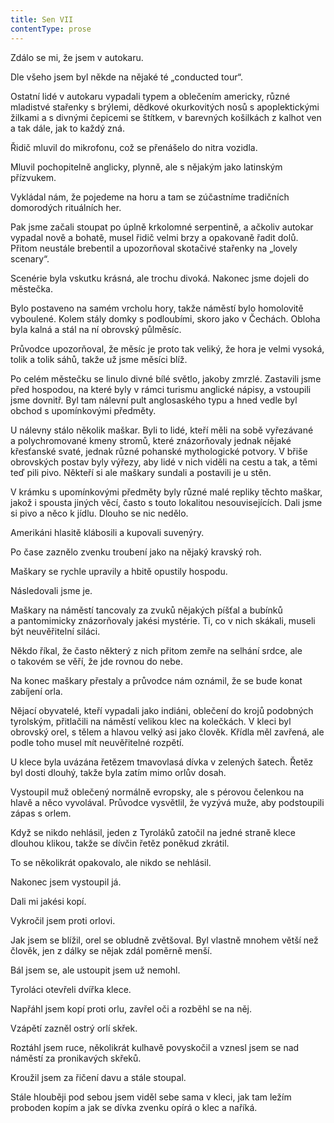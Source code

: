 ```yaml
---
title: Sen VII
contentType: prose
---
```


<section>

Zdálo se mi, že jsem v autokaru.

Dle všeho jsem byl někde na nějaké té „conducted tour“.

Ostatní lidé v autokaru vypadali typem a oblečením americky, různé mladistvé stařenky s brýlemi, dědkové okurkovitých nosů s apoplektickými žilkami a s divnými čepicemi se štítkem, v barevných košilkách z kalhot ven a tak dále, jak to každý zná.

Řidič mluvil do mikrofonu, což se přenášelo do nitra vozidla.

Mluvil pochopitelně anglicky, plynně, ale s nějakým jako latinským přízvukem.

Vykládal nám, že pojedeme na horu a tam se zúčastníme tradičních domorodých rituálních her.

Pak jsme začali stoupat po úplně krkolomné serpentině, a ačkoliv autokar vypadal nově a bohatě, musel řidič velmi brzy a opakovaně řadit dolů. Přitom neustále brebentil a upozorňoval skotačivé stařenky na „lovely scenary“.

Scenérie byla vskutku krásná, ale trochu divoká. Nakonec jsme dojeli do městečka.

Bylo postaveno na samém vrcholu hory, takže náměstí bylo homolovitě vyboulené. Kolem stály domky s pod­loubími, skoro jako v Čechách. Obloha byla kalná a stál na ní obrovský půlměsíc.

Průvodce upozorňoval, že měsíc je proto tak veliký, že hora je velmi vysoká, tolik a tolik sáhů, takže už jsme měsíci blíž.

Po celém městečku se linulo divné bílé světlo, jakoby zmrzlé. Zastavili jsme před hospodou, na které byly v rámci turismu anglické nápisy, a vstoupili jsme dovnitř. Byl tam nálevní pult anglosaského typu a hned vedle byl obchod s upomínkovými předměty.

U nálevny stálo několik maškar. Byli to lidé, kteří měli na sobě vyřezávané a polychromované kmeny stromů, které znázorňovaly jednak nějaké křesťanské svaté, jednak různé pohanské mythologické potvory. V břiše obrovských postav byly výřezy, aby lidé v nich viděli na cestu a tak, a těmi teď pili pivo. Někteří si ale maškary sundali a postavili je u stěn.

V krámku s upomínkovými předměty byly různé malé repliky těchto maškar, jakož i spousta jiných věcí, často s touto lokalitou nesouvisejících. Dali jsme si pivo a něco k jídlu. Dlouho se nic nedělo.

Amerikáni hlasitě klábosili a kupovali suvenýry.

Po čase zaznělo zvenku troubení jako na nějaký kravský roh.

Maškary se rychle upravily a hbitě opustily hospodu.

Následovali jsme je.

Maškary na náměstí tancovaly za zvuků nějakých píšťal a bubínků a pantomimicky znázorňovaly jakési mystérie. Ti, co v nich skákali, museli být neuvěřitelní siláci.

Někdo říkal, že často některý z nich přitom zemře na selhání srdce, ale o takovém se věří, že jde rovnou do nebe.

Na konec maškary přestaly a průvodce nám oznámil, že se bude konat zabíjení orla.

Nějací obyvatelé, kteří vypadali jako indiáni, oblečení do krojů podobných tyrolským, přitlačili na náměstí velikou klec na kolečkách. V kleci byl obrovský orel, s tělem a hlavou velký asi jako člověk. Křídla měl zavřená, ale podle toho musel mít neuvěřitelné rozpětí.

U klece byla uvázána řetězem tmavovlasá dívka v zelených šatech. Řetěz byl dosti dlouhý, takže byla zatím mimo orlův dosah.

Vystoupil muž oblečený normálně evropsky, ale s pérovou čelenkou na hlavě a něco vyvolával. Průvodce vysvětlil, že vyzývá muže, aby podstoupili zápas s orlem.

Když se nikdo nehlásil, jeden z Tyroláků zatočil na jedné straně klece dlouhou klikou, takže se dívčin řetěz poněkud zkrátil.

To se několikrát opakovalo, ale nikdo se nehlásil.

Nakonec jsem vystoupil já.

Dali mi jakési kopí.

Vykročil jsem proti orlovi.

Jak jsem se blížil, orel se obludně zvětšoval. Byl vlastně mnohem větší než člověk, jen z dálky se nějak zdál poměrně menší.

Bál jsem se, ale ustoupit jsem už nemohl.

Tyroláci otevřeli dvířka klece.

Napřáhl jsem kopí proti orlu, zavřel oči a rozběhl se na něj.

Vzápětí zazněl ostrý orlí skřek.

Roztáhl jsem ruce, několikrát kulhavě povyskočil a vznesl jsem se nad náměstí za pronikavých skřeků.

Kroužil jsem za řičení davu a stále stoupal.

Stále hlouběji pod sebou jsem viděl sebe sama v kleci, jak tam ležím proboden kopím a jak se dívka zvenku opírá o klec a naříká.

</section>
